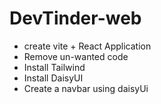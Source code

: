 # DevTinder-web

- create vite + React Application
- Remove un-wanted code
- Install Tailwind 
- Install DaisyUI 
- Create a navbar using daisyUi